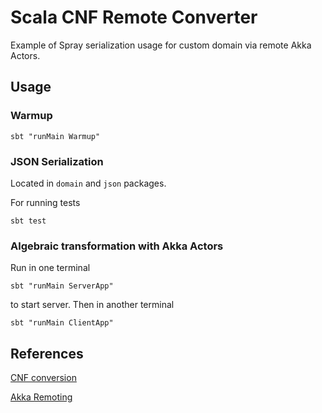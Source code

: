 # Scala CNF Remote Converter

Example of Spray serialization usage for custom domain via remote 
Akka Actors. 

## Usage

### Warmup

`sbt "runMain Warmup"`

### JSON Serialization

Located in `domain` and `json` packages.  

For running tests

`sbt test`

### Algebraic transformation with Akka Actors

Run in one terminal

`sbt "runMain ServerApp"`

to start server. Then in another terminal

`sbt "runMain ClientApp"`

## References

[CNF conversion](http://cs.jhu.edu/~jason/tutorials/convert-to-CNF)  

[Akka Remoting](https://doc.akka.io/docs/akka/2.5/remoting.html)  
